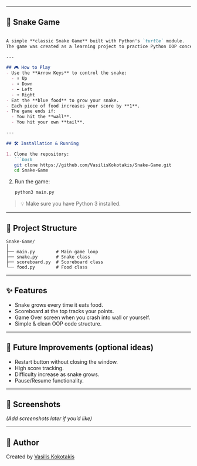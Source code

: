 

---

## 🐍 Snake Game

````markdown

A simple **classic Snake Game** built with Python's `turtle` module.  
The game was created as a learning project to practice Python OOP concepts.  

---

## 🎮 How to Play
- Use the **Arrow Keys** to control the snake:
  - ⬆️ Up
  - ⬇️ Down
  - ⬅️ Left
  - ➡️ Right
- Eat the **blue food** to grow your snake.
- Each piece of food increases your score by **1**.
- The game ends if:
  - You hit the **wall**.
  - You hit your own **tail**.

---

## 🛠️ Installation & Running

1. Clone the repository:
   ```bash
   git clone https://github.com/VasilisKokotakis/Snake-Game.git
   cd Snake-Game
````

2. Run the game:

   ```bash
   python3 main.py
   ```

> 💡 Make sure you have Python 3 installed.

---

## 📂 Project Structure

```
Snake-Game/
│
├── main.py        # Main game loop
├── snake.py       # Snake class
├── scoreboard.py  # Scoreboard class
└── food.py        # Food class
```

---

## ✨ Features

* Snake grows every time it eats food.
* Scoreboard at the top tracks your points.
* Game Over screen when you crash into wall or yourself.
* Simple & clean OOP code structure.

---

## 🚀 Future Improvements (optional ideas)

* Restart button without closing the window.
* High score tracking.
* Difficulty increase as snake grows.
* Pause/Resume functionality.

---

## 📸 Screenshots

*(Add screenshots later if you’d like)*

---

## 👤 Author

Created by [Vasilis Kokotakis](https://github.com/VasilisKokotakis)



